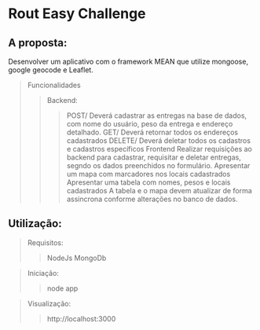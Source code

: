 # Rout Easy Challenge

## A proposta:
Desenvolver um aplicativo com o framework MEAN que utilize mongoose, google geocode e Leaflet.
>Funcionalidades
>>Backend: 
>>>POST/ Deverá cadastrar as entregas na base de dados, com nome do usuário, peso da entrega e endereço detalhado.
>>>GET/ Deverá retornar todos os endereços cadastrados
>>>DELETE/ Deverá deletar todos os cadastros e cadastros específicos
>>Frontend
>>>Realizar requisições ao backend para cadastrar, requisitar e deletar entregas, segndo os dados preenchidos no formulário.
>>>Apresentar um mapa com marcadores nos locais cadastrados
>>>Apresentar uma tabela com nomes, pesos e locais cadastrados
>>>A tabela e o mapa devem atualizar de forma assincrona conforme alterações no banco de dados.

## Utilização:
>Requisitos:
>>NodeJs
>>MongoDb

>Iniciação:
>>node app

>Visualização:
>>http://localhost:3000